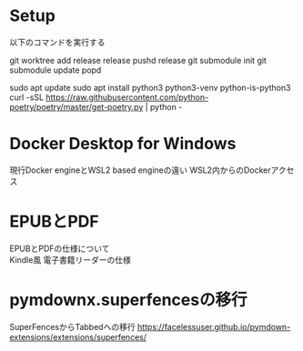 # Setup
以下のコマンドを実行する

git worktree add release release
pushd release
git submodule init
git submodule update
popd

sudo apt update
sudo apt install python3 python3-venv python-is-python3
curl -sSL https://raw.githubusercontent.com/python-poetry/poetry/master/get-poetry.py | python -


# Docker Desktop for Windows
現行Docker engineとWSL2 based engineの違い
WSL2内からのDockerアクセス

# EPUBとPDF
EPUBとPDFの仕様について  
Kindle風 電子書籍リーダーの仕様  

# pymdownx.superfencesの移行
SuperFencesからTabbedへの移行
https://facelessuser.github.io/pymdown-extensions/extensions/superfences/
